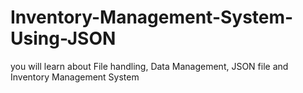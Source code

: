 # Inventory-Management-System-Using-JSON
you will learn about File handling, Data Management, JSON file and Inventory Management System 
